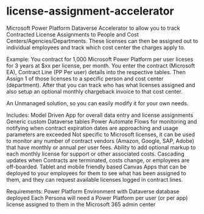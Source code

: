 # license-assignment-accelerator
Microsoft Power Platform Dataverse Accelerator to allow you to track Contracted License Assignments to People and Cost Centers/Agencies/Departments. These licenses can then be assigned out to individual employees and track which cost center the charges apply to.

Example: You contract for 1,000 Microsoft Power Platform per user liceses for 3 years at $xx per license, per month. You enter the contract (Microsoft EA), Contract Line (PP Per user) details into the respective tables. Then Assign 1 of those licenses to a specific person and cost center (department). After that you can track who has what licenses assigned and also setup an optional monthly chargeback invoice to that cost center.

An Unmanaged solution, so you can easily modify it for your own needs.

Includes:
Model Driven App for overall data entry and license assignments
Generic custom Dataverse tables
Power Automate Flows for monitoring and notifying when contract expiration dates are approaching and usage parameters are exceeded
Not specific to Microsoft licenses, it can be used to monitor any number of contract vendors (Amazon, Google, SAP, Adobe) that have monthly or annual per user fees.
Ability to add optional markup to each monthly license for support or other associated costs.
Cascading updates when Contracts are terminated, costs change, or employees are off-boarded.
Tablet and mobile friendly based Canvas Apps that can be deployed to your employees for them to see what has been assigned to them, and they can request available licenses logged in contract lines.

Requirements:
Power Platform Environment with Dataverse database deployed
Each Persona will need a Power Platform per user (or per app) license assigned to them in the Microsoft 365 admin center

